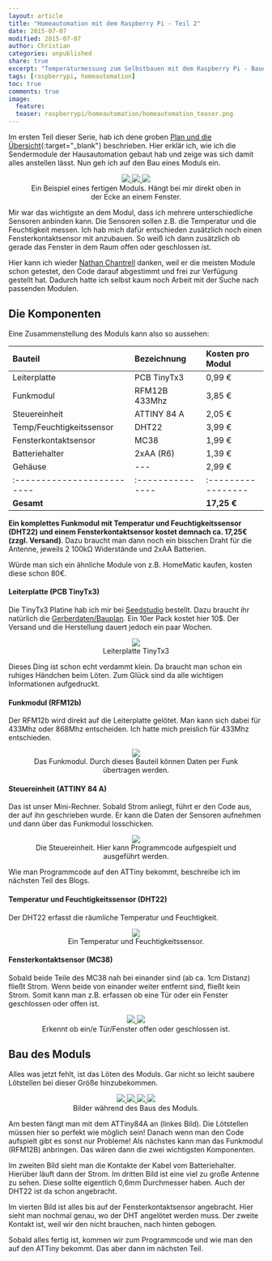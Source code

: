 ```yaml
---
layout: article
title: "Homeautomation mit dem Raspberry Pi - Teil 2"
date: 2015-07-07
modified: 2015-07-07
author: Christian
categories: unpublished
share: true
excerpt: "Temperaturmessung zum Selbstbauen mit dem Raspberry Pi - Bauen der Funkmodule"
tags: [raspberrypi, homeautomation]
toc: true
comments: true
image:
  feature: 
  teaser: raspberrypi/homeautomation/homeautomation_teaser.png
---
```


Im ersten Teil dieser Serie, hab ich dene groben [Plan und die Übersicht](../HomeAutomation){:target="_blank"} beschrieben. Hier erklär ich, wie ich die Sendermodule der Hausautomation gebaut hab und zeige was sich damit alles anstellen lässt.
Nun geh ich auf den Bau eines Moduls ein. 

<figure class="third" style="text-align: center">
	<a href="{{ site.url }}/images/raspberrypi/homeautomation/fertiges_modul.jpg">
		<img src="{{ site.url }}/images/raspberrypi/homeautomation/fertiges_modul_small.jpg">
	</a>
	<a href="{{ site.url }}/images/raspberrypi/homeautomation/fertiges_modul2.jpg">
		<img src="{{ site.url }}/images/raspberrypi/homeautomation/fertiges_modul2_small.jpg">
	</a>
	<a href="{{ site.url }}/images/raspberrypi/homeautomation/fertiges_modul3.jpg">
		<img src="{{ site.url }}/images/raspberrypi/homeautomation/fertiges_modul3_small.jpg">
	</a>
	<figcaption>
		Ein Beispiel eines fertigen Moduls. Hängt bei mir direkt oben in der Ecke an einem Fenster.
	</figcaption>
</figure>

Mir war das wichtigste an dem Modul, dass ich mehrere unterschiedliche Sensoren anbinden kann. Die Sensoren sollen z.B. die Temperatur und die Feuchtigkeit messen. Ich hab mich dafür entschieden zusätzlich noch einen Fensterkontaktsensor mit anzubauen. So weiß ich dann zusätzlich ob gerade das Fenster in dem Raum offen oder geschlossen ist.

Hier kann ich wieder <a href="http://nathan.chantrell.net/">Nathan Chantrell</a> danken, weil er die meisten Module schon getestet, den Code darauf abgestimmt und frei zur Verfügung gestellt hat. Dadurch hatte ich selbst kaum noch Arbeit mit der Suche nach passenden Modulen.

## Die Komponenten

Eine Zusammenstellung des Moduls kann also so aussehen:

| Bauteil                  | Bezeichnung    | Kosten pro Modul |
|:-------------------------|:---------------|:-----------------|
| Leiterplatte             | PCB TinyTx3    | 0,99 €           |
| Funkmodul                | RFM12B  433Mhz | 3,85 €           |
| Steuereinheit            | ATTINY 84 A    | 2,05 €           |
| Temp/Feuchtigkeitssensor | DHT22          | 3,99 €           |
| Fensterkontaktsensor     | MC38           | 1,99 €           |
| Batteriehalter           | 2xAA (R6)      | 1,39 €           |
| Gehäuse                  | ---            | 2,99 €           |
|:-------------------------|:---------------|:-----------------|
| **Gesamt**               |                | **17,25 €**      |

**Ein komplettes Funkmodul mit Temperatur und Feuchtigkeitssensor (DHT22) und einem Fensterkontaktsensor kostet demnach ca. 17,25€ (zzgl. Versand)**. Dazu braucht man dann noch ein bisschen Draht für die Antenne, jeweils 2 100k&#8486; Widerstände und 2xAA Batterien.

Würde man sich ein ähnliche Module von z.B. HomeMatic kaufen, kosten diese schon 80€.


#### Leiterplatte (PCB TinyTx3)

Die TinyTx3 Platine hab ich mir bei <a href="http://www.seeedstudio.com/service/index.php?r=pcb">Seedstudio</a> bestellt. Dazu braucht ihr natürlich die <a href="http://nathan.chantrell.net/downloads/arduino/tinytx3/tinytx3_gerbers.zip">Gerberdaten/Bauplan</a>. Ein 10er Pack kostet hier 10$. Der Versand und die Herstellung dauert jedoch ein paar Wochen.

<figure style="text-align: center">
	<a href="{{ site.url }}/images/raspberrypi/homeautomation/pcb.jpg">
		<img src="{{ site.url }}/images/raspberrypi/homeautomation/pcb_small.jpg">
	</a>
	<figcaption>
		Leiterplatte TinyTx3
	</figcaption>
</figure>

Dieses Ding ist schon echt verdammt klein. Da braucht man schon ein ruhiges Händchen beim Löten. Zum Glück sind da alle wichtigen Informationen aufgedruckt.

#### Funkmodul (RFM12b)

Der RFM12b wird direkt auf die Leiterplatte gelötet. Man kann sich dabei für 433Mhz oder 868Mhz entscheiden. Ich hatte mich preislich für 433Mhz entschieden.

<figure style="text-align: center">
	<img src="{{ site.url }}/images/raspberrypi/homeautomation/RFM12B.jpg">
	<figcaption>
		Das Funkmodul. Durch dieses Bauteil können Daten per Funk übertragen werden.
	</figcaption>
</figure>

#### Steuereinheit (ATTINY 84 A)

Das ist unser Mini-Rechner. Sobald Strom anliegt, führt er den Code aus, der auf ihn geschrieben wurde. Er kann die Daten der Sensoren aufnehmen und dann über das Funkmodul losschicken.

<figure style="text-align: center">
	<a href="{{ site.url }}/images/raspberrypi/homeautomation/ATTINY84A.jpg">
		<img src="{{ site.url }}/images/raspberrypi/homeautomation/ATTINY84A_small.jpg">
	</a>
	<figcaption>
		Die Steuereinheit. Hier kann Programmcode aufgespielt und ausgeführt werden.
	</figcaption>
</figure>

Wie man Programmcode auf den ATTiny bekommt, beschreibe ich im nächsten Teil des Blogs.

#### Temperatur und Feuchtigkeitssensor (DHT22)

Der DHT22 erfasst die räumliche Temperatur und Feuchtigkeit. 

<figure style="text-align: center">
	<img src="{{ site.url }}/images/raspberrypi/homeautomation/dht22.jpg">
	<figcaption>
		Ein Temperatur und Feuchtigkeitssensor.
	</figcaption>
</figure>

#### Fensterkontaktsensor (MC38)

Sobald beide Teile des MC38 nah bei einander sind (ab ca. 1cm Distanz) fließt Strom. Wenn beide von einander weiter entfernt sind, fließt kein Strom. Somit kann man z.B. erfassen ob eine Tür oder ein Fenster geschlossen oder offen ist.

<figure class="half" style="text-align: center">
	<a href="{{ site.url }}/images/raspberrypi/homeautomation/MC38.jpg">
		<img src="{{ site.url }}/images/raspberrypi/homeautomation/MC38_small.jpg">
	</a>
	<a href="{{ site.url }}/images/raspberrypi/homeautomation/MC38_1.jpg">
		<img src="{{ site.url }}/images/raspberrypi/homeautomation/MC38_1_small.jpg">
	</a>
	<figcaption>
		Erkennt ob ein/e Tür/Fenster offen oder geschlossen ist.
	</figcaption>
</figure>


## Bau des Moduls

Alles was jetzt fehlt, ist das Löten des Moduls. Gar nicht so leicht saubere Lötstellen bei dieser Größe hinzubekommen.

<figure class="fourth" style="text-align: center">
	<a href="{{ site.url }}/images/raspberrypi/homeautomation/bau_1.jpg">
		<img src="{{ site.url }}/images/raspberrypi/homeautomation/bau_1_small.jpg">
	</a>
	<a href="{{ site.url }}/images/raspberrypi/homeautomation/bau_2.jpg">
		<img src="{{ site.url }}/images/raspberrypi/homeautomation/bau_2_small.jpg">
	</a>
	<a href="{{ site.url }}/images/raspberrypi/homeautomation/bau_3.jpg">
		<img src="{{ site.url }}/images/raspberrypi/homeautomation/bau_3_small.jpg">
	</a>
	<a href="{{ site.url }}/images/raspberrypi/homeautomation/bau_4.jpg">
		<img src="{{ site.url }}/images/raspberrypi/homeautomation/bau_4_small.jpg">
	</a>
	<figcaption>
		Bilder während des Baus des Moduls.
	</figcaption>
</figure>

Am besten fängt man mit dem ATTiny84A an (linkes Bild). Die Lötstellen müssen hier so perfekt wie möglich sein! Danach wenn man den Code aufspielt gibt es sonst nur Probleme! Als nächstes kann man das Funkmodul (RFM12B) anbringen. Das wären dann die zwei wichtigsten Komponenten.

Im zweiten Bild sieht man die Kontakte der Kabel vom Batteriehalter. Hierüber läuft dann der Strom. Im dritten Bild ist eine viel zu große Antenne zu sehen. Diese sollte eigentlich 0,6mm Durchmesser haben.
Auch der DHT22 ist da schon angebracht.

Im vierten Bild ist alles bis auf der Fensterkontaktsensor angebracht. Hier sieht man nochmal genau, wo der DHT angelötet werden muss. Der zweite Kontakt ist, weil wir den nicht brauchen, nach hinten gebogen.

Sobald alles fertig ist, kommen wir zum Programmcode und wie man den auf den ATTiny bekommt. Das aber dann im nächsten Teil.
